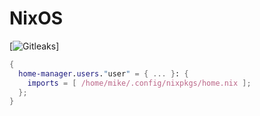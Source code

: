 # NixOS

[![Gitleaks](https://github.com/mikesupertrampster/nixos/actions/workflows/gitleaks.yml/badge.svg)]

```nix
{
  home-manager.users."user" = { ... }: {
    imports = [ /home/mike/.config/nixpkgs/home.nix ];
  };
}
```